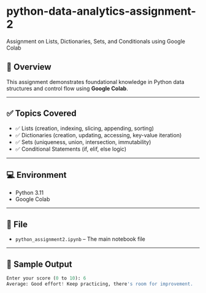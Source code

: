 # python-data-analytics-assignment-2
Assignment on Lists, Dictionaries, Sets, and Conditionals using Google Colab


## 📘 Overview
This assignment demonstrates foundational knowledge in Python data structures and control flow using **Google Colab**.

---

## ✅ Topics Covered

- ✅ Lists (creation, indexing, slicing, appending, sorting)
- ✅ Dictionaries (creation, updating, accessing, key-value iteration)
- ✅ Sets (uniqueness, union, intersection, immutability)
- ✅ Conditional Statements (if, elif, else logic)

---

## 💻 Environment
- Python 3.11
- Google Colab

---

## 📂 File
- `python_assignment2.ipynb` – The main notebook file

---

## 📌 Sample Output
```python
Enter your score (0 to 10): 6
Average: Good effort! Keep practicing, there's room for improvement.
